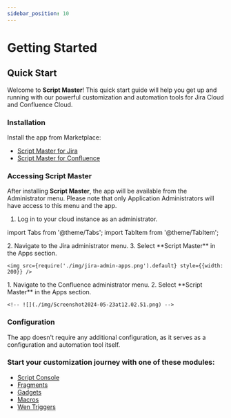 ```yaml
---
sidebar_position: 10
---
```


# Getting Started

## Quick Start

Welcome to **Script Master**! This quick start guide will help you get up and running with our powerful customization and automation tools for Jira Cloud and Confluence Cloud.


### Installation

Install the app from Marketplace:

- [Script Master for Jira](https://marketplace.atlassian.com/apps/1233958/script-master-for-jira)
- [Script Master for Confluence](https://marketplace.atlassian.com/apps/1234082/script-master-for-confluence)


### Accessing Script Master

After installing **Script Master**, the app will be available from the Administrator menu. Please note that only Application Administrators will have access to this menu and the app.

1. Log in to your cloud instance as an administrator.

import Tabs from '@theme/Tabs';
import TabItem from '@theme/TabItem';

<Tabs>
  <TabItem value="jira" label="In Jira version" default>
    2. Navigate to the Jira administrator menu.
    3. Select **Script Master** in the Apps section.

    <img src={require('./img/jira-admin-apps.png').default} style={{width: 200}} />
  </TabItem>
  <TabItem value="conf" label="In Confluence version">
    1. Navigate to the Confluence administrator menu.
    2. Select **Script Master** in the Apps section.
   
    <!-- ![](./img/Screenshot2024-05-23at12.02.51.png) -->
  </TabItem>
</Tabs>


### Configuration

The app doesn't require any additional configuration, as it serves as a configuration and automation tool itself.


### Start your customization journey with one of these modules:

- [Script Console](./script-console/index.md)
- [Fragments](./fragments/index.md)
- [Gadgets](./gadgets/index.md)
- [Macros](./macros/index.md)
- [Wen Triggers](./web-triggers/index.md)

